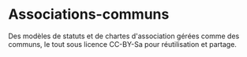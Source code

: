 # Associations-communs

Des modèles de statuts et de chartes d'association gérées comme des communs, le tout sous licence CC-BY-Sa pour réutilisation et partage.
